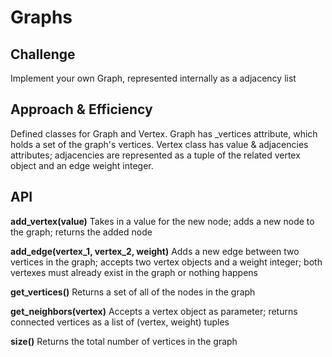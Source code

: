 # Graphs

## Challenge
Implement your own Graph, represented internally as a adjacency list

## Approach & Efficiency
Defined classes for Graph and Vertex. Graph has _vertices attribute, which holds a set of the graph's vertices. Vertex class has value & adjacencies attributes; adjacencies are represented as a tuple of the related vertex object and an edge weight integer.

## API
**add_vertex(value)**
Takes in a value for the new node; adds a new node to the graph; returns the added node

**add_edge(vertex_1, vertex_2, weight)**
Adds a new edge between two vertices in the graph; accepts two vertex objects and a weight integer; both vertexes must already exist in the graph or nothing happens

**get_vertices()**
Returns a set of all of the nodes in the graph

**get_neighbors(vertex)**
Accepts a vertex object as parameter; returns connected vertices as a list of (vertex, weight) tuples

**size()**
Returns the total number of vertices in the graph